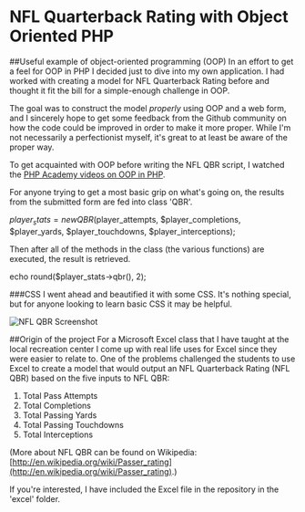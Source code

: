 # NFL Quarterback Rating with Object Oriented PHP

##Useful example of object-oriented programming (OOP)
In an effort to get a feel for OOP in PHP I decided just to dive into my own application.  I had worked with creating a model for NFL Quarterback Rating before and thought it fit the bill for a simple-enough challenge in OOP.

The goal was to construct the model _properly_ using OOP and a web form, and I sincerely hope to get some feedback from the Github community on how the code could be improved in order to make it more proper.  While I'm not necessarily a perfectionist myself, it's great to at least be aware of the proper way.

To get acquainted with OOP before writing the NFL QBR script, I watched the [PHP Academy videos on OOP in PHP](http://www.youtube.com/watch?v=hzeh0cDATpA&list=EC5B130A55CD98BA59&feature=plcp).

For anyone trying to get a most basic grip on what's going on, the results from the submitted form are fed into class 'QBR'.

$player_stats = new QBR($player_attempts, $player_completions, $player_yards, $player_touchdowns, $player_interceptions);

Then after all of the methods in the class (the various functions) are executed, the result is retrieved.

echo round($player_stats->qbr(), 2);

###CSS
I went ahead and beautified it with some CSS.  It's nothing special, but for anyone looking to learn basic CSS it may be helpful.

![NFL QBR Screenshot](NFL_QB_Rating/blob/master/images/nfl_qbr_screenshot.png?raw=true "NFL QBR Application with PHP using OOP")

##Origin of the project
For a Microsoft Excel class that I have taught at the local recreation center I come up with real life uses for Excel since they were easier to relate to.  One of the problems challenged the students to use Excel to create a model that would output an NFL Quarterback Rating (NFL QBR) based on the five inputs to NFL QBR:

1. Total Pass Attempts
2. Total Completions
3. Total Passing Yards
4. Total Passing Touchdowns
5. Total Interceptions

(More about NFL QBR can be found on Wikipedia: [http://en.wikipedia.org/wiki/Passer_rating](http://en.wikipedia.org/wiki/Passer_rating).)

If you're interested, I have included the Excel file in the repository in the 'excel' folder.